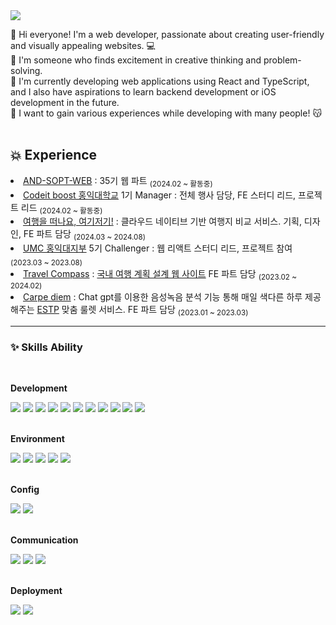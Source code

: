 <img src="https://capsule-render.vercel.app/api?type=venom&color=auto&height=300&section=header&text=Chanyoung%20&fontSize=90" />

👋 Hi everyone! I'm a web developer, passionate about creating user-friendly and visually appealing websites. 💻 <br>
👀 I'm someone who finds excitement in creative thinking and problem-solving. <br>
🌱 I'm currently developing web applications using React and TypeScript, and I also have aspirations to learn backend development or iOS development in the future. <br>
💞️ I want to gain various experiences while developing with many people! 😽
<br/>
<br/>

<h2>💥 Experience </h2>

<li> <a href = "https://github.com/AND-SOPT-WEB"> AND-SOPT-WEB</a> : 35기 웹 파트  <sub>(2024.02 ~ 활동중)</sub> </li>
<li> <a href = "https://github.com/Codeitboost-Hongik"> Codeit boost 홍익대학교</a> 1기 Manager : 전체 행사 담당, FE 스터디 리드, 프로젝트 리드  <sub>(2024.02 ~ 활동중)</sub> </li>
<li> <a href = "https://github.com/HAT-Here-And-There"> 여행을 떠나요, 여기저기!</a> :  클라우드 네이티브 기반 여행지 비교 서비스. </a> 기획, 디자인, FE 파트 담당 <sub>(2024.03 ~ 2024.08)</sub> </li>
<li> <a href = "https://github.com/HIUMC"> UMC 홍익대지부</a> 5기 Challenger : 웹 리액트 스터디 리드, 프로젝트 참여  <sub>(2023.03 ~ 2023.08)</sub> </li>
<li> <a href = "https://github.com/TravelCompass-UMC"> Travel Compass</a> : <a href = "https://www.notion.so/4f17f862a9c946678f958a3d499d78a9?pvs=21"> 국내 여행 계획 설계 웹 사이트</a>  FE 파트 담당 <sub>(2023.02 ~ 2024.02)</sub> </li>
<li> <a href = "https://github.com/UMC-E-TEAM"> Carpe diem</a> : Chat gpt를 이용한 음성녹음 분석 기능 통해 매일 색다른 하루 제공해주는 <a href = "https://www.instagram.com/carpediem.estp">ESTP</a> 맞춤  룰렛 서비스. FE 파트 담당 <sub>(2023.01 ~ 2023.03)</sub> </li>
<hr>

<h3>✨ Skills Ability</h3>
<br/>

<b>Development</b>
<div align="left">
<img src="https://img.shields.io/badge/Javascript-F7DF1E?style=for-the-badge&logo=Javascript&logoColor=white">
<img src="https://img.shields.io/badge/css3-%231572B6.svg?style=for-the-badge&logo=css3&logoColor=white">
<img src="https://img.shields.io/badge/html5-%23E34F26.svg?style=for-the-badge&logo=html5&logoColor=white">
<img src="https://img.shields.io/badge/react-%2320232a.svg?style=for-the-badge&logo=react&logoColor=%2361DAFB">
<img src="https://img.shields.io/badge/styledcomponents-DB7093.svg?style=for-the-badge&logo=styledcomponents&logoColor=white"/>
<img src="https://img.shields.io/badge/typescript-3178C6.svg?style=for-the-badge&logo=react&logoColor=%3178C6">
<img src="https://img.shields.io/badge/ESlint-4B32C3?style=for-the-badge&logo=ESlint&logoColor=white">
<img src="https://img.shields.io/badge/tailwindcss-%2338B2AC.svg?style=for-the-badge&logo=tailwind-css&logoColor=white"/>
<img src="https://img.shields.io/badge/mui-007FFF.svg?style=for-the-badge&logo=mui&logoColor=white"/>
<img src="https://img.shields.io/badge/Next.js-000000?style=for-the-badge&logo=Next.js&logoColor=white"/>
<img src="https://img.shields.io/badge/redux-%23593d88.svg?style=for-the-badge&logo=redux&logoColor=white"/>
</div>

<br/>

<b>Environment</b>

<div align="left">
<img src="https://img.shields.io/badge/visualstudiocode-007ACC?style=for-the-badge&logo=visualstudiocode&logoColor=white">
<img src="https://img.shields.io/badge/git-F05032?style=for-the-badge&logo=git&logoColor=white">
<img src="https://img.shields.io/badge/github-181717?style=for-the-badge&logo=github&logoColor=white">
<img src="https://img.shields.io/badge/Google%20Chrome-4285F4?style=for-the-badge&logo=GoogleChrome&logoColor=white">
<img src="https://img.shields.io/badge/chatGPT-74aa9c?style=for-the-badge&logo=openai&logoColor=white">
</div> 

<br/>

<b>Config</b>

<div align="left">
<img src="https://img.shields.io/badge/npm-CB3837?style=for-the-badge&logo=npm&logoColor=white">
<img src="https://img.shields.io/badge/vite-646CFF?style=for-the-badge&logo=vite&logoColor=white">
</div>

<br/>

<b>Communication</b>
<div align="left">
<img src="https://img.shields.io/badge/Notion-000000?style=for-the-badge&logo=Notion&logoColor=white">
<img src="https://img.shields.io/badge/Slack-481549?style=for-the-badge&logo=slack&logoColor=white">
<img src="https://img.shields.io/badge/jira-0052CC?style=for-the-badge&logo=jira&logoColor=white">
</div>

<br/>

<b>Deployment</b>
<div align="left">
<img src="https://img.shields.io/badge/vercel-%23000000.svg?style=for-the-badge&logo=vercel&logoColor=#000000">
<img src="https://img.shields.io/badge/netlify-%23000000.svg?style=for-the-badge&logo=netlify&logoColor=#00C7B7">
</div>


<!---
- ![Chanyoung's GitHub stats](https://github-readme-stats.vercel.app/api?username=shroqkf&show_icons=true&theme=radical)
--->
